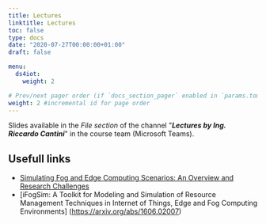 ```yaml
---
title: Lectures
linktitle: Lectures
toc: false
type: docs
date: "2020-07-27T00:00:00+01:00"
draft: false

menu:
  ds4iot:
    weight: 2

# Prev/next pager order (if `docs_section_pager` enabled in `params.toml`)
weight: 2 #incremental id for page order
---
```


Slides available in the *File section* of the channel "***Lectures by Ing. Riccardo Cantini***" in the course team (Microsoft Teams).


## Usefull links

- [Simulating Fog and Edge Computing Scenarios: An Overview and Research Challenges](https://www.researchgate.net/publication/331359471_Simulating_Fog_and_Edge_Computing_Scenarios_An_Overview_and_Research_Challenges)
- [iFogSim: A Toolkit for Modeling and Simulation of Resource Management Techniques in Internet of Things, Edge and Fog Computing Environments]
(https://arxiv.org/abs/1606.02007)
